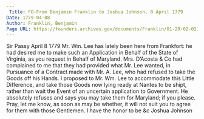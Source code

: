 ```yaml
---
 Title: FO-From Benjamin Franklin to Joshua Johnson, 8 April 1779
Date: 1779-04-08
Author: Franklin, Benjamin
Page URL: https://founders.archives.gov/documents/Franklin/01-29-02-0237
---
```


Sir
Passy April 8 1779
Mr. Wm. Lee has lately been here from Frankfort: he had desired me to make such an Application in Behalf of the State of Virginia, as you request in Behalf of Maryland. Mrs. D’Acosta & Co had complained to me that they had provided what Mr. Lee wanted, in Pursuance of a Contract made with Mr. A. Lee, who had refused to take the Goods off his Hands. I proposed to Mr. Wm. Lee to accommodate this Little Difference, and take those Goods now lying ready at Nantes to be shipt, rather than wait the Event of an uncertain application to Government. He absolutely refuses and says you may take them for Maryland; if you please. Pray, let me know, as soon as may be whether, it will not suit you to agree for them with those Gentlemen.
I have the honor to be &c
Joshua Johnson

